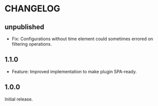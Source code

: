 # CHANGELOG

## unpublished

- Fix: Configurations without time element could sometimes errored on filtering operations.

## 1.1.0

- Feature: Improved implementation to make plugin SPA-ready.

## 1.0.0

Initial release.
